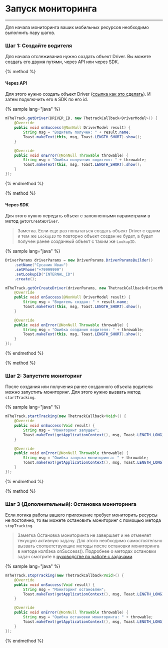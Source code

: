 # Запуск мониторинга
---
Для начала мониторинга ваших мобильных ресурсов необходимо выполнить пару шагов.

### **Шаг 1: Создайте водителя**
Для начала отслеживания нужно создать объект Driver. Вы можете создать его двумя путями, через API или через SDK.

{% method %}
#### Через API
Для этого нужно создать объект Driver ([ссылка как это сделать](/api/objects/driver.md#driver-create)). И затем подключить его в SDK по его id.

{% sample lang="java" %}
```java
mTheTrack.getDriver(DRIVER_ID, new ThetrackCallback<DriverModel>() {
    @Override
    public void onSuccess(@NonNull DriverModel result) {
        String msg = "Водитель получен: " + result.name;
        Toast.makeText(this, msg, Toast.LENGTH_SHORT).show();
    }

    @Override
    public void onError(@NonNull Throwable throwable) {
        String msg = "Ошибка получения водителя: " + throwable;
        Toast.makeText(this, msg, Toast.LENGTH_SHORT).show();
    }
});
```
{% endmethod %}

{% method %}
#### Через SDK
Для этого нужно передать объект с заполненными параметрами в метод `getOrCreateDriver`.

> Заметка.
> Если еще раз попытаться создать объект Driver с одним и тем же `LookupID` то повторно объект создан не будет, а будет получен ранее созданный объект с таким же `LookupID`.

{% sample lang="java" %}
```java
DriverParams driverParams = new DriverParams.DriverParamsBuilder()
    .setName("Сусанин Иван")
    .setPhone("+79999999")
    .setLookupID("INTERNAL_ID")
    .create();

mTheTrack.getOrCreateDriver(driverParams, new ThetrackCallback<DriverModel>() {
    @Override
    public void onSuccess(@NonNull DriverModel result) {
        String msg = "Водитель создан: " + result.name;
        Toast.makeText(this, msg, Toast.LENGTH_SHORT).show();
    }

    @Override
    public void onError(@NonNull Throwable throwable) {
        String msg = "Ошибка создания водителя: " + throwable;
        Toast.makeText(this, msg, Toast.LENGTH_SHORT).show();
    }
});
```
{% endmethod %}

{% method %}
### **Шаг 2: Запустите мониторинг**
После создания или получения ранее созданного объекта водителя можно запустить мониторинг. Для этого нужно вызвать метод `startTracking`.

{% sample lang="java" %}
```java
mTheTrack.startTracking(new ThetrackCallback<Void>() {
    @Override
    public void onSuccess(Void result) {
        String msg = "Мониторинг запущен";
        Toast.makeText(getApplicationContext(), msg, Toast.LENGTH_LONG).show();
    }

    @Override
    public void onError(@NonNull Throwable throwable) {
        String msg = "Ошибка запуска мониторинга: " + throwable;
        Toast.makeText(getApplicationContext(), msg, Toast.LENGTH_LONG).show();
    }
});
```
{% endmethod %}

{% method %}
### **Шаг 3 (Дополнительный): Остановка мониторинга**
Если логика работы вашего приложение требует мониторить ресурсы не постоянно, то вы можете остановить мониторинг с помощью метода `stopTracking`.

> Заметка
> Остановка мониторинга не завершает и не отменяет текущую активную задачу. Для этого необходимо самостоятельно вызвать соответствующие методы после остановки мониторинга в методе колбэка onSuccess(). Подробнее о методах остановки задач смотрите в [руководстве по работе с задачами](/mobile/android/tasks_flow.md).

{% sample lang="java" %}
```java
mTheTrack.stopTracking(new ThetrackCallback<Void>() {
    @Override
    public void onSuccess(Void result) {
        String msg = "Мониторинг остановлен";
        Toast.makeText(getApplicationContext(), msg, Toast.LENGTH_LONG).show();
    }

    @Override
    public void onError(@NonNull Throwable throwable) {
        String msg = "Ошибка остановки мониторинга: " + throwable;
        Toast.makeText(getApplicationContext(), msg, Toast.LENGTH_LONG).show();
    }
});
```
{% endmethod %}

